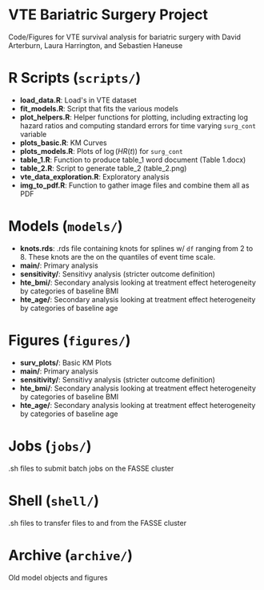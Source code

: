 # VTE Bariatric Surgery Project
Code/Figures for VTE survival analysis for bariatric surgery with David Arterburn, Laura Harrington, and Sebastien Haneuse


# R Scripts (`scripts/`)

* __load_data.R__: Load's in VTE dataset
* __fit_models.R__: Script that fits the various models
* __plot_helpers.R__: Helper functions for plotting, including extracting log hazard ratios and computing standard errors for time varying `surg_cont` variable
* __plots_basic.R__: KM Curves
* __plots_models.R__: Plots of $\log(HR(t))$ for `surg_cont`
* __table_1.R__: Function to produce table_1 word document (Table 1.docx)
* __table_2.R__: Script to generate table_2 (table_2.png)
* __vte_data_exploration.R__: Exploratory analysis
* __img_to_pdf.R__: Function to gather image files and combine them all as PDF

# Models (`models/`)

* __knots.rds__: .rds file containing knots for splines w/ `df` ranging from 2 to 8. These knots are the on the quantiles of event time scale.
* __main/__: Primary analysis
* __sensitivity/__: Sensitivy analysis (stricter outcome definition)
* __hte_bmi/__: Secondary analysis looking at treatment effect heterogeneity by categories of baseline BMI
* __hte_age/__: Secondary analysis looking at treatment effect heterogeneity by categories of baseline age

# Figures (`figures/`)

* __surv_plots/__: Basic KM Plots
* __main/__: Primary analysis
* __sensitivity/__: Sensitivy analysis (stricter outcome definition)
* __hte_bmi/__: Secondary analysis looking at treatment effect heterogeneity by categories of baseline BMI
* __hte_age/__: Secondary analysis looking at treatment effect heterogeneity by categories of baseline age

# Jobs (`jobs/`)

.sh files to submit batch jobs on the FASSE cluster

# Shell (`shell/`)

.sh files to transfer files to and from the FASSE cluster

# Archive (`archive/`)

Old model objects and figures
